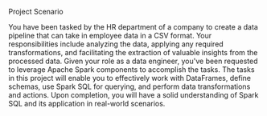 Project Scenario

You have been tasked by the HR department of a company to create a data pipeline that can take in employee data in a CSV format. 
Your responsibilities include analyzing the data, applying any required transformations, 
and facilitating the extraction of valuable insights from the processed data.
Given your role as a data engineer, you've been requested to leverage Apache Spark components to accomplish the tasks.
The tasks in this project will enable you to effectively work with DataFrames, define schemas, use Spark SQL for querying, 
and perform data transformations and actions. Upon completion, you will have a solid understanding of Spark SQL and its application in real-world scenarios.

